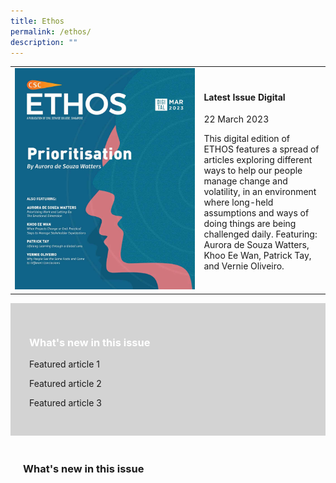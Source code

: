 ```yaml
---
title: Ethos
permalink: /ethos/
description: ""
---
```

<style>
	
.pastissues
	{
	padding:20px;
	}
	
#article
	{
	width:40%;
	}
	
.whatsnew
	{
	padding:30px;
	background-color:lightgrey;
	}
	
.whatsnew h3
	{
	color:white;
	

	
</style>

<table>	
<tbody>
<tr>
	
<td id="img1">
<img src="images/Ethos_Images/Ethos_Digital_Issue_10/EthosDigital_Issue_Mar23_Cov.jpg">
</td>

<td id="article">	

<h4>Latest Issue Digital</h4>

<p>22 March 2023</p>
	
<p>This digital edition of ETHOS features a spread of articles exploring different ways to help our people manage change and volatility, in an environment where long-held assumptions and ways of doing things are being challenged daily. Featuring: Aurora de Souza Watters, Khoo Ee Wan, Patrick Tay, and Vernie Oliveiro.</p>
</td>
</tr>
</tbody>
</table>

<div class="whatsnew">
		<h3>What's new in this issue</h3>
		<p>Featured article 1</p>
		<p>Featured article 2</p>
		<p>Featured article 3</p>
	</div>
<div class="pastissues">
	<h3>What's new in this issue</h3>
</div>